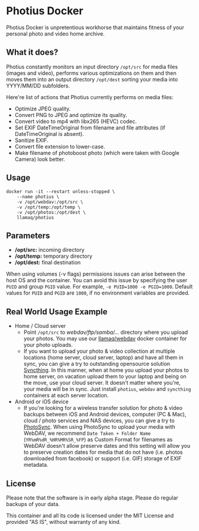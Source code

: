 # Photius Docker

Photius Docker is unpretentious workhorse that maintains fitness of your personal photo and video home archive.

## What it does?

Photius constantly monitors an input directory `/opt/src` for media files (images and video), performs various optimizations on them and then moves them into an output directory `/opt/dest` sorting your media into YYYY/MM/DD subfolders.

Here're list of actions that Photius currently performs on media files:

- Optimize JPEG quality.
- Convert PNG to JPEG and optimize its quality.
- Convert video to mp4 with libx265 (HEVC) codec.
- Set EXIF DateTimeOriginal from filename and file attributes (if DateTimeOriginal is absent).
- Sanitize EXIF.
- Convert file extension to lower-case.
- Make filename of photoboost photo (which were taken with Google Camera) look better.

## Usage

```
docker run -it --restart unless-stopped \
    --name photius \
    -v /opt/webdav:/opt/src \
    -v /opt/temp:/opt/temp \
    -v /opt/photos:/opt/dest \
    llamaq/photius
```

## Parameters

- **/opt/src:** incoming directory
- **/opt/temp:** temporary directory
- **/opt/dest:** final destination

When using volumes (-v flags) permissions issues can arise between the host OS and the container. You can avoid this issue by specifying the user `PUID` and group `PGID` value. For example, `-e PUID=1000 -e PGID=1000`. Default values for `PUID` and `PGID` are `1000`, if no environment variables are provided.

## Real World Usage Example

- Home / Cloud server
  - Point `/opt/src` to *webdav/ftp/samba/...* directory where you upload your photos. You may use our [llamaq/webdav](https://hub.docker.com/llamaq/webdav) docker container for your photo uploads.
  - If you want to upload your photo & video collection at multiple locations (home server, cloud server, laptop) and have all them in sync, you can give a try to outstanding opensource solution [Syncthing](https://syncthing.net/). In this manner, when at home you upload your photos to home server, on vacation upload them to your laptop and being on the move, use your cloud server. It doesn't matter where you're, your media will be in sync. Just install `photius`, `webdav` and `syncthing` containers at each server location.
- Android or iOS device
  - If you're looking for a wireless transfer solution for photo & video backups between iOS and Android devices, computer (PC & Mac), cloud / photo services and NAS devices, you can give a try to [PhotoSync](https://www.photosync-app.com). When using PhotoSync to upload your media with WebDAV, we recommend `Date Taken + Folder Name` (`YR%mR%dR_%HR%MR%SR_%FP`) as Custom Format for filenames as WebDAV doesn't allow preserve dates and this setting will allow you to preserve creation dates for media that do not have (i.e. photos downloaded from facebook) or support (i.e. GIF) storage of EXIF metadata.

## License

Please note that the software is in early alpha stage. Please do regular backups of your data.

This container and all its code is licensed under the MIT License and provided "AS IS", without warranty of any kind.
